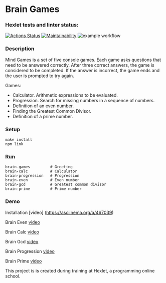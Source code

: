 # Brain Games

### Hexlet tests and linter status:
[![Actions Status](https://github.com/elisad5791/frontend-project-lvl1/workflows/hexlet-check/badge.svg)](https://github.com/elisad5791/frontend-project-lvl1/actions)
[![Maintainability](https://api.codeclimate.com/v1/badges/a99a88d28ad37a79dbf6/maintainability)](https://codeclimate.com/github/codeclimate/codeclimate/maintainability)
![example workflow](https://github.com/elisad5791/frontend-project-lvl1/actions/workflows/make-lint.yml/badge.svg)

### Description

Mind Games is a set of five console games. Each game asks questions that need to be answered correctly. After three correct answers, the game is considered to be completed. If the answer is incorrect, the game ends and the user is prompted to try again. 

Games:

- Calculator. Arithmetic expressions to be evaluated.
- Progression. Search for missing numbers in a sequence of numbers.
- Definition of an even number.
- Finding the Greatest Common Divisor.
- Definition of a prime number.

### Setup


    make install
    npm link

### Run

    brain-games         # Greeting
    brain-calc          # Calculator
    brain-progression   # Progression
    brain-even          # Even number
    brain-gcd           # Greatest common divisor
    brain-prime         # Prime number

### Demo 

Installation [video] (https://asciinema.org/a/467039)

Brain Even [video](https://asciinema.org/a/467039)

Brain Calc [video](https://asciinema.org/a/467336)

Brain Gcd [video](https://asciinema.org/a/467356)

Brain Progression [video](https://asciinema.org/a/467504)

Brain Prime [video](https://asciinema.org/a/467506)

This project is is created during training at Hexlet, a programming online school.